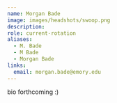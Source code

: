```yaml
---
name: Morgan Bade
image: images/headshots/swoop.png
description: 
role: current-rotation
aliases:
  - M. Bade
  - M Bade
  - Morgan Bade
links:
  email: morgan.bade@emory.edu
---
```



bio forthcoming :)
